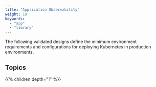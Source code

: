 ```yaml
---
title: "Application Observability"
weight: 18
keywords:
  - "app"
  - "library"
---
```


The following validated designs define the minimum environment requirements and
configurations for deploying Kubernetes in production environments.

## Topics
{{% children depth="1" %}}

